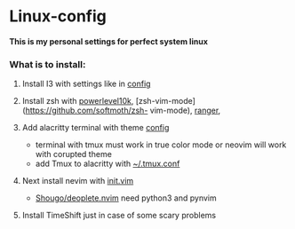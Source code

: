 # Linux-config
#### This is my personal settings for perfect system linux 

### What is to install:

  1. Install I3 with settings like in [config](./i3/config)
  2. Install zsh with [powerlevel10k](https://github.com/romkatv/powerlevel10k), [zsh-vim-mode](https://github.com/softmoth/zsh-         vim-mode), [ranger](https://github.com/ranger/ranger), 
  
  4. Add alacritty terminal with theme [config](./allacrity.yml)
     - terminal with tmux must work in true color mode or neovim will work with corupted theme
     - add Tmux to alacritty with [~/.tmux.conf](./.tmux.conf)
  6. Next install nevim with [init.vim](./init.vim)
     - [Shougo/deoplete.nvim](https://github.com/Shougo/deoplete.nvim) need python3 and pynvim
  8. Install TimeShift just in case of some scary problems
   
